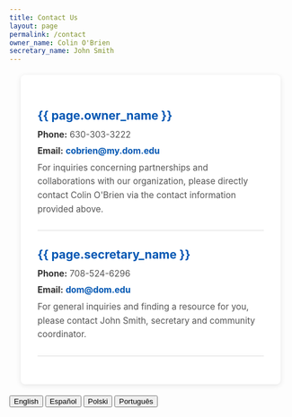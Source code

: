 ```yaml
---
title: Contact Us
layout: page
permalink: /contact
owner_name: Colin O'Brien
secretary_name: John Smith
---
```


<style>
.contact-container {
  background-color: white;
  border-radius: 8px;
  box-shadow: 0 2px 10px rgba(0, 0, 0, 0.1);
  width: 80%;
  max-width: 800px;
  padding: 30px;
  margin: 20px;
}
.contact-section {
  margin-bottom: 20px;
  padding-bottom: 20px;
  border-bottom: 1px solid #ddd;
}
.contact-section h3 {
  color: #0056b3;
  font-size: 1.5em;
  margin-bottom: 10px;
}
.contact-section p {
  font-size: 1.1em;
  line-height: 1.6;
  color: #555;
  margin: 5px 0;
}
.contact-section p span {
  font-weight: bold;
  color: #333;
}
.contact-section p a {
  color: #0056b3;
  text-decoration: none;
  font-weight: bold;
}
.contact-section p a:hover {
  text-decoration: underline;
}

<style>
button {
  background-color: #4FC3F7; /* Light blue */
  border: none;
  color: white;
  padding: 12px 24px;
  margin: 8px 4px;
  font-size: 16px;
  border-radius: 8px;
  cursor: pointer;
  transition: background-color 0.3s ease;
}

button:hover {
  background-color: #039BE5; /* Darker blue on hover */
}

button:focus {
  outline: none;
  box-shadow: 0 0 0 3px rgba(79, 195, 247, 0.5);
}
</style>
</style>

<body>
<div id="contact-text" class="contact-container">
  <div class="contact-section">
    <h3>{{ page.owner_name }}</h3>
    <p><span>Phone:</span> 630-303-3222</p>
    <p><span>Email:</span> <a href="mailto:cobrien@my.dom.edu">cobrien@my.dom.edu</a></p>
    <p>For inquiries concerning partnerships and collaborations with our organization, please directly contact Colin O'Brien via the contact information provided above.</p>
  </div>

  <div class="contact-section">
    <h3>{{ page.secretary_name }}</h3>
    <p><span>Phone:</span> 708-524-6296</p>
    <p><span>Email:</span> <a href="mailto:dom@dom.edu">dom@dom.edu</a></p>
    <p>For general inquiries and finding a resource for you, please contact John Smith, secretary and community coordinator.</p>
  </div>
</div>

<button onclick="setLanguage('en')">English</button>
<button onclick="setLanguage('es')">Español</button>
<button onclick="setLanguage('pl')">Polski</button>
<button onclick="setLanguage('pt')">Português</button>

<script>
const translations = {
  en: `
    <div class="contact-section">
      <h3>{{ page.owner_name }}</h3>
      <p><span>Phone:</span> 630-303-3222</p>
      <p><span>Email:</span> <a href="mailto:cobrien@my.dom.edu">cobrien@my.dom.edu</a></p>
      <p>For inquiries concerning partnerships and collaborations with our organization, please directly contact Colin O'Brien via the contact information provided above.</p>
    </div>
    <div class="contact-section">
      <h3>{{ page.secretary_name }}</h3>
      <p><span>Phone:</span> 708-524-6296</p>
      <p><span>Email:</span> <a href="mailto:dom@dom.edu">dom@dom.edu</a></p>
      <p>For general inquiries and finding a resource for you, please contact John Smith, secretary and community coordinator.</p>
    </div>
  `,
  es: `
    <div class="contact-section">
      <h3>{{ page.owner_name }}</h3>
      <p><span>Teléfono:</span> 630-303-3222</p>
      <p><span>Correo electrónico:</span> <a href="mailto:cobrien@my.dom.edu">cobrien@my.dom.edu</a></p>
      <p>Para consultas sobre asociaciones y colaboraciones, comuníquese directamente con Colin O'Brien utilizando la información proporcionada arriba.</p>
    </div>
    <div class="contact-section">
      <h3>{{ page.secretary_name }}</h3>
      <p><span>Teléfono:</span> 708-524-6296</p>
      <p><span>Correo electrónico:</span> <a href="mailto:dom@dom.edu">dom@dom.edu</a></p>
      <p>Para consultas generales y para encontrar recursos, comuníquese con John Smith, secretario y coordinador comunitario.</p>
    </div>
  `,
  pl: `
    <div class="contact-section">
      <h3>{{ page.owner_name }}</h3>
      <p><span>Telefon:</span> 630-303-3222</p>
      <p><span>Email:</span> <a href="mailto:cobrien@my.dom.edu">cobrien@my.dom.edu</a></p>
      <p>W sprawach dotyczących partnerstw i współpracy prosimy o bezpośredni kontakt z Colinem O'Brienem pod podanym powyżej adresem.</p>
    </div>
    <div class="contact-section">
      <h3>{{ page.secretary_name }}</h3>
      <p><span>Telefon:</span> 708-524-6296</p>
      <p><span>Email:</span> <a href="mailto:dom@dom.edu">dom@dom.edu</a></p>
      <p>W sprawach ogólnych i pomocy w znalezieniu zasobów prosimy o kontakt z Johnem Smithem, sekretarzem i koordynatorem społeczności.</p>
    </div>
  `,
  pt: `
    <div class="contact-section">
      <h3>{{ page.owner_name }}</h3>
      <p><span>Telefone:</span> 630-303-3222</p>
      <p><span>Email:</span> <a href="mailto:cobrien@my.dom.edu">cobrien@my.dom.edu</a></p>
      <p>Para parcerias e colaborações, entre em contato diretamente com Colin O'Brien usando as informações acima.</p>
    </div>
    <div class="contact-section">
      <h3>{{ page.secretary_name }}</h3>
      <p><span>Telefone:</span> 708-524-6296</p>
      <p><span>Email:</span> <a href="mailto:dom@dom.edu">dom@dom.edu</a></p>
      <p>Para dúvidas gerais e ajuda para encontrar recursos, entre em contato com John Smith, secretário e coordenador comunitário.</p>
    </div>
  `
};

function setLanguage(lang) {
  document.getElementById('contact-text').innerHTML = translations[lang];
}
</script>
</body>

